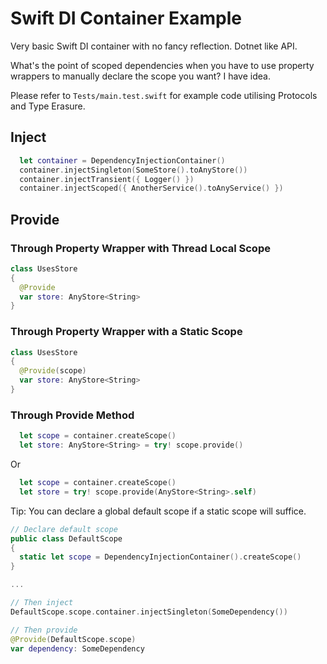 # Swift DI Container Example

Very basic Swift DI container with no fancy reflection. Dotnet like API.

What's the point of scoped dependencies when you have to use property wrappers to manually declare the scope you want? I have idea.

Please refer to `Tests/main.test.swift` for example code utilising Protocols and Type Erasure.

## Inject

```swift
  let container = DependencyInjectionContainer()
  container.injectSingleton(SomeStore().toAnyStore())
  container.injectTransient({ Logger() })
  container.injectScoped({ AnotherService().toAnyService() })
```

## Provide

### Through Property Wrapper with Thread Local Scope

```swift
class UsesStore
{
  @Provide
  var store: AnyStore<String>
}
```

### Through Property Wrapper with a Static Scope

```swift
class UsesStore
{
  @Provide(scope)
  var store: AnyStore<String>
}
```

### Through Provide Method

```swift
  let scope = container.createScope()
  let store: AnyStore<String> = try! scope.provide()
```

Or

```swift
  let scope = container.createScope()
  let store = try! scope.provide(AnyStore<String>.self)
```

Tip: You can declare a global default scope if a static scope will suffice.

```swift
// Declare default scope
public class DefaultScope
{
  static let scope = DependencyInjectionContainer().createScope()
}

...

// Then inject
DefaultScope.scope.container.injectSingleton(SomeDependency())

// Then provide
@Provide(DefaultScope.scope)
var dependency: SomeDependency
```